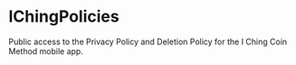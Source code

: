 # IChingPolicies
Public access to the Privacy Policy and Deletion Policy for the I Ching Coin Method mobile app.
